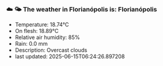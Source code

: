 ### ☁️ 🌤️  The weather in Florianópolis is: Florianópolis

- Temperature: 18.74°C
- On flesh: 18.89°C
- Relative air humidity: 85%
- Rain: 0.0 mm
- Description: Overcast clouds
- last updated: 2025-06-15T06:24:26.897208
